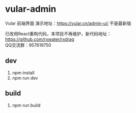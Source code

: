 # vular-admin

Vular 前端界面
演示地址：https://vular.cn/admin-ui/   不是最新版     
 
已改用React重构代码，本项目不再维护，新代码地址：https://github.com/rxwater/rxdrag  
QQ交流群：957619750 

## dev

1. npm install
2. npm run dev

## build

1. npm run build
